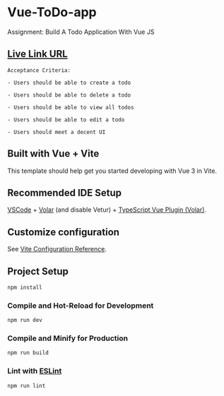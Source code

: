 # Vue-ToDo-app
Assignment: Build A Todo Application With Vue JS

## [Live Link URL](https://vue-to-do-app-pearl.vercel.app/)
```
Acceptance Criteria:

- Users should be able to create a todo

- Users should be able to delete a todo

- Users should be able to view all todos

- Users should be able to edit a todo

- Users should meet a decent UI
```
## Built with Vue + Vite
This template should help get you started developing with Vue 3 in Vite.

## Recommended IDE Setup

[VSCode](https://code.visualstudio.com/) + [Volar](https://marketplace.visualstudio.com/items?itemName=Vue.volar) (and disable Vetur) + [TypeScript Vue Plugin (Volar)](https://marketplace.visualstudio.com/items?itemName=Vue.vscode-typescript-vue-plugin).

## Customize configuration

See [Vite Configuration Reference](https://vitejs.dev/config/).

## Project Setup

```sh
npm install
```

### Compile and Hot-Reload for Development

```sh
npm run dev
```

### Compile and Minify for Production

```sh
npm run build
```

### Lint with [ESLint](https://eslint.org/)

```sh
npm run lint
```

